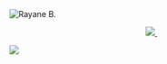 <!-- Banner -->
<img align="center" src="[https://github.com/rayane-b/rayane-b/blob/423d175265639affed9b7dae07e12c73dc51d418/header.png](https://github.com/rayane-b/rayane-b/blob/36aeb22045463f4a8c50a7e0470328af5442b9f9/banner.png)" alt="Rayane B." />

<!-- Badges -->
<p align='center'>

  <a href="https://www.linkedin.com/in/rayane-b/">
    <img src="https://img.shields.io/badge/LinkedIn-0077B5?style=for-the-badge&logo=linkedin&logoColor=white" />
  </a>&nbsp;

  
</p>

![](https://komarev.com/ghpvc/?username=rayane-b&label=Visitors&style=for-the-badge)
